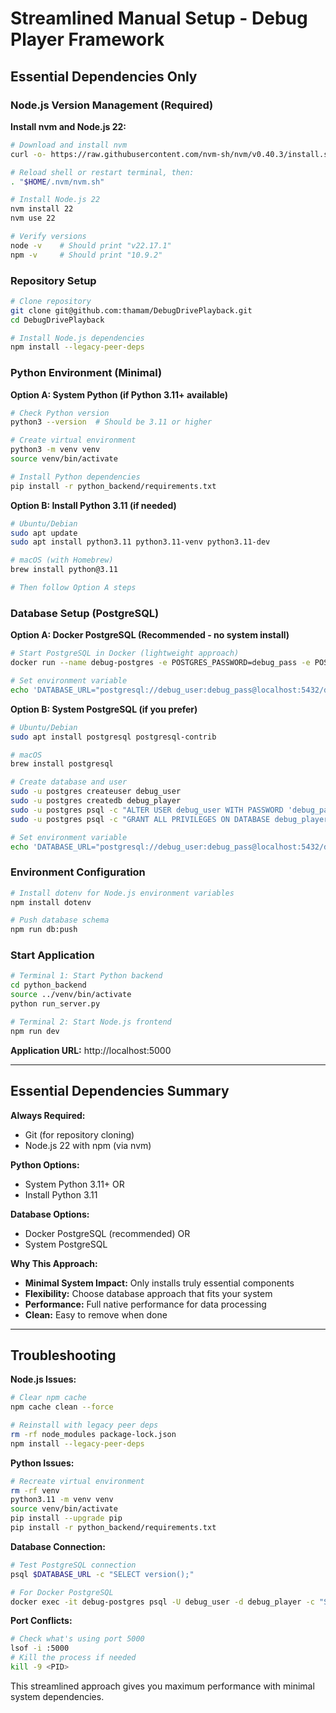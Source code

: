 # Streamlined Manual Setup - Debug Player Framework
## Essential Dependencies Only

### Node.js Version Management (Required)

**Install nvm and Node.js 22:**
```bash
# Download and install nvm
curl -o- https://raw.githubusercontent.com/nvm-sh/nvm/v0.40.3/install.sh | bash

# Reload shell or restart terminal, then:
. "$HOME/.nvm/nvm.sh"

# Install Node.js 22
nvm install 22
nvm use 22

# Verify versions
node -v    # Should print "v22.17.1"
npm -v     # Should print "10.9.2"
```

### Repository Setup

```bash
# Clone repository
git clone git@github.com:thamam/DebugDrivePlayback.git
cd DebugDrivePlayback

# Install Node.js dependencies
npm install --legacy-peer-deps
```

### Python Environment (Minimal)

**Option A: System Python (if Python 3.11+ available)**
```bash
# Check Python version
python3 --version  # Should be 3.11 or higher

# Create virtual environment
python3 -m venv venv
source venv/bin/activate

# Install Python dependencies
pip install -r python_backend/requirements.txt
```

**Option B: Install Python 3.11 (if needed)**
```bash
# Ubuntu/Debian
sudo apt update
sudo apt install python3.11 python3.11-venv python3.11-dev

# macOS (with Homebrew)
brew install python@3.11

# Then follow Option A steps
```

### Database Setup (PostgreSQL)

**Option A: Docker PostgreSQL (Recommended - no system install)**
```bash
# Start PostgreSQL in Docker (lightweight approach)
docker run --name debug-postgres -e POSTGRES_PASSWORD=debug_pass -e POSTGRES_USER=debug_user -e POSTGRES_DB=debug_player -p 5432:5432 -d postgres:15

# Set environment variable
echo 'DATABASE_URL="postgresql://debug_user:debug_pass@localhost:5432/debug_player"' > .env
```

**Option B: System PostgreSQL (if you prefer)**
```bash
# Ubuntu/Debian
sudo apt install postgresql postgresql-contrib

# macOS
brew install postgresql

# Create database and user
sudo -u postgres createuser debug_user
sudo -u postgres createdb debug_player
sudo -u postgres psql -c "ALTER USER debug_user WITH PASSWORD 'debug_pass';"
sudo -u postgres psql -c "GRANT ALL PRIVILEGES ON DATABASE debug_player TO debug_user;"

# Set environment variable
echo 'DATABASE_URL="postgresql://debug_user:debug_pass@localhost:5432/debug_player"' > .env
```

### Environment Configuration

```bash
# Install dotenv for Node.js environment variables
npm install dotenv

# Push database schema
npm run db:push
```

### Start Application

```bash
# Terminal 1: Start Python backend
cd python_backend
source ../venv/bin/activate
python run_server.py

# Terminal 2: Start Node.js frontend
npm run dev
```

**Application URL:** http://localhost:5000

---

## Essential Dependencies Summary

**Always Required:**
- Git (for repository cloning)
- Node.js 22 with npm (via nvm)

**Python Options:**
- System Python 3.11+ OR
- Install Python 3.11

**Database Options:**
- Docker PostgreSQL (recommended) OR  
- System PostgreSQL

**Why This Approach:**
- **Minimal System Impact:** Only installs truly essential components
- **Flexibility:** Choose database approach that fits your system
- **Performance:** Full native performance for data processing
- **Clean:** Easy to remove when done

---

## Troubleshooting

**Node.js Issues:**
```bash
# Clear npm cache
npm cache clean --force

# Reinstall with legacy peer deps
rm -rf node_modules package-lock.json
npm install --legacy-peer-deps
```

**Python Issues:**
```bash
# Recreate virtual environment
rm -rf venv
python3.11 -m venv venv
source venv/bin/activate
pip install --upgrade pip
pip install -r python_backend/requirements.txt
```

**Database Connection:**
```bash
# Test PostgreSQL connection
psql $DATABASE_URL -c "SELECT version();"

# For Docker PostgreSQL
docker exec -it debug-postgres psql -U debug_user -d debug_player -c "SELECT version();"
```

**Port Conflicts:**
```bash
# Check what's using port 5000
lsof -i :5000
# Kill the process if needed
kill -9 <PID>
```

This streamlined approach gives you maximum performance with minimal system dependencies.
